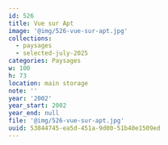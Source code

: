 ```yaml
---
id: 526
title: Vue sur Apt
image: '@img/526-vue-sur-apt.jpg'
collections:
  - paysages
  - selected-july-2025
categories: Paysages
w: 100
h: 73
location: main storage
note: ''
year: '2002'
year_start: 2002
year_end: null
file: '@img/526-vue-sur-apt.jpg'
uuid: 53844745-ea5d-451a-9d00-51b40e1509ed
---
```


